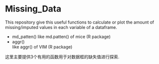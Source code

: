 # Missing_Data

This repository give this useful functions to calculate or plot the amount of missing/imputed values in each variable of a dataframe.
* md_patten()
like md.patten() of mice (R package) 
* aggr()  
  like aggr()  of VIM (R package)

这里主要提供3个有用的函数用于对数据框的缺失值进行探索.
